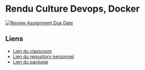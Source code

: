 # Rendu Culture Devops, Docker

[![Review Assignment Due Date](https://classroom.github.com/assets/deadline-readme-button-8d59dc4de5201274e310e4c54b9627a8934c3b88527886e3b421487c677d23eb.svg)](https://classroom.github.com/a/_eQzwupA)

## Liens

- [Lien du classroom](https://github.com/IIM-Creative-Technology/docker-MBoutray)  
- [Lien du repository personnel](https://github.com/MBoutray/a4-docker-rendu)  
- [Lien du package](https://github.com/MBoutray/a4-docker-rendu/pkgs/container/docker_rendu)

